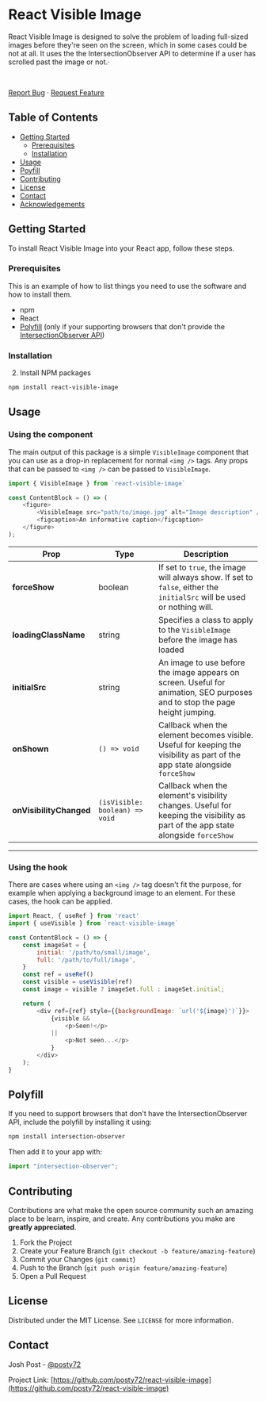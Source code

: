 # React Visible Image

React Visible Image is designed to solve the problem of loading full-sized images before they're seen on the screen, which in some cases could be not at all. It uses the the IntersectionObserver API to determine if a user has scrolled past the image or not.·

<br />

<a href="https://github.com/posty72/react-visible-image/issues">Report Bug</a>
·
<a href="https://github.com/posty72/react-visible-image/issues">Request Feature</a>

## Table of Contents

-   [Getting Started](#getting-started)
    -   [Prerequisites](#prerequisites)
    -   [Installation](#installation)
-   [Usage](#usage)
-   [Poyfill](#polyfill)
-   [Contributing](#contributing)
-   [License](#license)
-   [Contact](#contact)
-   [Acknowledgements](#acknowledgements)

## Getting Started

To install React Visible Image into your React app, follow these steps.

### Prerequisites

This is an example of how to list things you need to use the software and how to install them.

-   npm
-   React
-   [Polyfill](#polyfill) (only if your supporting browsers that don't provide the [IntersectionObserver API](https://caniuse.com/#feat=intersectionobserver))

### Installation

2. Install NPM packages

```sh
npm install react-visible-image
```

## Usage

### Using the component

The main output of this package is a simple `VisibleImage` component that you can use as a drop-in replacement for normal `<img />` tags. Any props that can be passed to `<img />` can be passed to `VisibleImage`.

```js
import { VisibleImage } from `react-visible-image`

const ContentBlock = () => (
    <figure>
        <VisibleImage src="path/to/image.jpg" alt="Image description" />
        <figcaption>An informative caption</figcaption>
    </figure>
);
```

| Prop                    | Type                           | Description                                                                                                                      |
| ----------------------- | ------------------------------ | -------------------------------------------------------------------------------------------------------------------------------- |
| **forceShow**           | boolean                        | If set to `true`, the image will always show. If set to `false`, either the `initialSrc` will be used or nothing will.           |
| **loadingClassName**    | string                         | Specifies a class to apply to the `VisibleImage` before the image has loaded                                                     |
| **initialSrc**          | string                         | An image to use before the image appears on screen. Useful for animation, SEO purposes and to stop the page height jumping.      |
| **onShown**             | `() => void`                   | Callback when the element becomes visible. Useful for keeping the visibility as part of the app state alongside `forceShow`      |
| **onVisibilityChanged** | `(isVisible: boolean) => void` | Callback when the element's visibility changes. Useful for keeping the visibility as part of the app state alongside `forceShow` |

---

### Using the hook

There are cases where using an `<img />` tag doesn't fit the purpose, for example when applying a background image to an element. For these cases, the hook can be applied.

```js
import React, { useRef } from 'react'
import { useVisible } from `react-visible-image`

const ContentBlock = () => {
    const imageSet = {
        initial: '/path/to/small/image',
        full: '/path/to/full/image',
    }
    const ref = useRef()
    const visible = useVisible(ref)
    const image = visible ? imageSet.full : imageSet.initial;

    return (
        <div ref={ref} style={{backgroundImage: `url('${image}')`}}>
            {visible &&
                <p>Seen!</p>
            ||
                <p>Not seen...</p>
            }
        </div>
    );
}
```

## Polyfill

If you need to support browsers that don't have the IntersectionObserver API, include the polyfill by installing it using:

```sh
npm install intersection-observer
```

Then add it to your app with:

```js
import "intersection-observer";
```

## Contributing

Contributions are what make the open source community such an amazing place to be learn, inspire, and create. Any contributions you make are **greatly appreciated**.

1. Fork the Project
2. Create your Feature Branch (`git checkout -b feature/amazing-feature`)
3. Commit your Changes (`git commit`)
4. Push to the Branch (`git push origin feature/amazing-feature`)
5. Open a Pull Request

## License

Distributed under the MIT License. See `LICENSE` for more information.

## Contact

Josh Post - [@posty72](https://twitter.com/posty72)

Project Link: [https://github.com/posty72/react-visible-image](https://github.com/posty72/react-visible-image)
